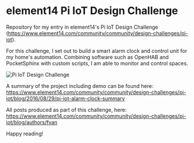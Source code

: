 # element14 Pi IoT Design Challenge
Repository for my entry in element14's Pi IoT Design Challenge (https://www.element14.com/community/community/design-challenges/pi-iot).

For this challenge, I set out to build a smart alarm clock and control unit for my home's automation.
Combining software such as OpenHAB and PocketSphinx with custom scripts, I am able to monitor and control spaces.

![Pi IoT Design Challenge](http://frederickvandenbosch.be/wp-content/uploads/2016/08/PiIoT.png)

A summary of the project including demo can be found here: https://www.element14.com/community/community/design-challenges/pi-iot/blog/2016/08/29/pi-iot-alarm-clock-summary

All posts produced as part of this challenge, here: https://www.element14.com/community/community/design-challenges/pi-iot/blog/authors/fvan

Happy reading!
